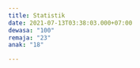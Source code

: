```yaml
---
title: Statistik
date: 2021-07-13T03:38:03.000+07:00
dewasa: "100"
remaja: "23"
anak: "18"

---
```

